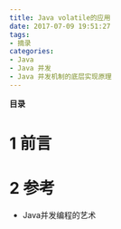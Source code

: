 ```yaml
---
title: Java volatile的应用
date: 2017-07-09 19:51:27
tags: 
- 摘录
categories: 
- Java
- Java 并发
- Java 并发机制的底层实现原理
---
```


__目录__

<!-- toc -->
<!--more-->

# 1 前言

# 2 参考

* Java并发编程的艺术

 <!--以下这句不加，sequence不能识别，呵呵了-->
```flow
```
